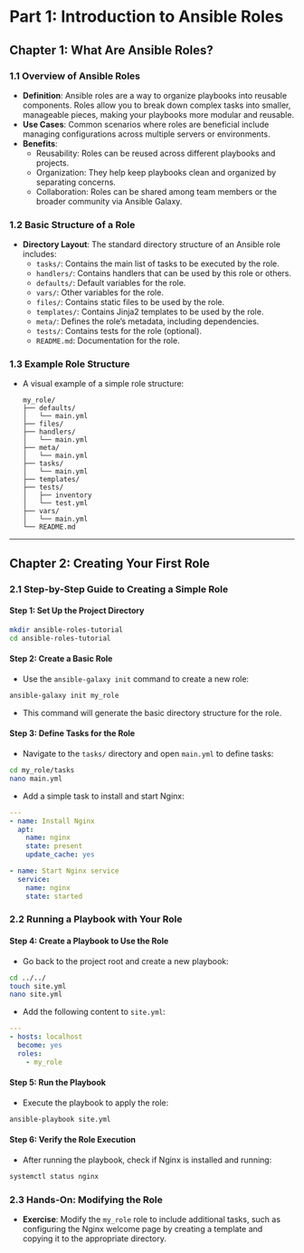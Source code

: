 # Part 1: Introduction to Ansible Roles

## Chapter 1: What Are Ansible Roles?

### 1.1 Overview of Ansible Roles
- **Definition**: Ansible roles are a way to organize playbooks into reusable components. Roles allow you to break down complex tasks into smaller, manageable pieces, making your playbooks more modular and reusable.
- **Use Cases**: Common scenarios where roles are beneficial include managing configurations across multiple servers or environments.
- **Benefits**:
  - Reusability: Roles can be reused across different playbooks and projects.
  - Organization: They help keep playbooks clean and organized by separating concerns.
  - Collaboration: Roles can be shared among team members or the broader community via Ansible Galaxy.

### 1.2 Basic Structure of a Role
- **Directory Layout**: The standard directory structure of an Ansible role includes:
  - `tasks/`: Contains the main list of tasks to be executed by the role.
  - `handlers/`: Contains handlers that can be used by this role or others.
  - `defaults/`: Default variables for the role.
  - `vars/`: Other variables for the role.
  - `files/`: Contains static files to be used by the role.
  - `templates/`: Contains Jinja2 templates to be used by the role.
  - `meta/`: Defines the role’s metadata, including dependencies.
  - `tests/`: Contains tests for the role (optional).
  - `README.md`: Documentation for the role.

### 1.3 Example Role Structure
- A visual example of a simple role structure:
  ```
  my_role/
  ├── defaults/
  │   └── main.yml
  ├── files/
  ├── handlers/
  │   └── main.yml
  ├── meta/
  │   └── main.yml
  ├── tasks/
  │   └── main.yml
  ├── templates/
  ├── tests/
  │   ├── inventory
  │   └── test.yml
  ├── vars/
  │   └── main.yml
  └── README.md
  ```

---

## Chapter 2: Creating Your First Role

### 2.1 Step-by-Step Guide to Creating a Simple Role

#### Step 1: Set Up the Project Directory
```bash
mkdir ansible-roles-tutorial
cd ansible-roles-tutorial
```

#### Step 2: Create a Basic Role
- Use the `ansible-galaxy init` command to create a new role:
```bash
ansible-galaxy init my_role
```
- This command will generate the basic directory structure for the role.

#### Step 3: Define Tasks for the Role
- Navigate to the `tasks/` directory and open `main.yml` to define tasks:
```bash
cd my_role/tasks
nano main.yml
```
- Add a simple task to install and start Nginx:
```yaml
---
- name: Install Nginx
  apt:
    name: nginx
    state: present
    update_cache: yes

- name: Start Nginx service
  service:
    name: nginx
    state: started
```

### 2.2 Running a Playbook with Your Role

#### Step 4: Create a Playbook to Use the Role
- Go back to the project root and create a new playbook:
```bash
cd ../../
touch site.yml
nano site.yml
```
- Add the following content to `site.yml`:
```yaml
---
- hosts: localhost
  become: yes
  roles:
    - my_role
```

#### Step 5: Run the Playbook
- Execute the playbook to apply the role:
```bash
ansible-playbook site.yml
```

#### Step 6: Verify the Role Execution
- After running the playbook, check if Nginx is installed and running:
```bash
systemctl status nginx
```

### 2.3 Hands-On: Modifying the Role
- **Exercise**: Modify the `my_role` role to include additional tasks, such as configuring the Nginx welcome page by creating a template and copying it to the appropriate directory.

